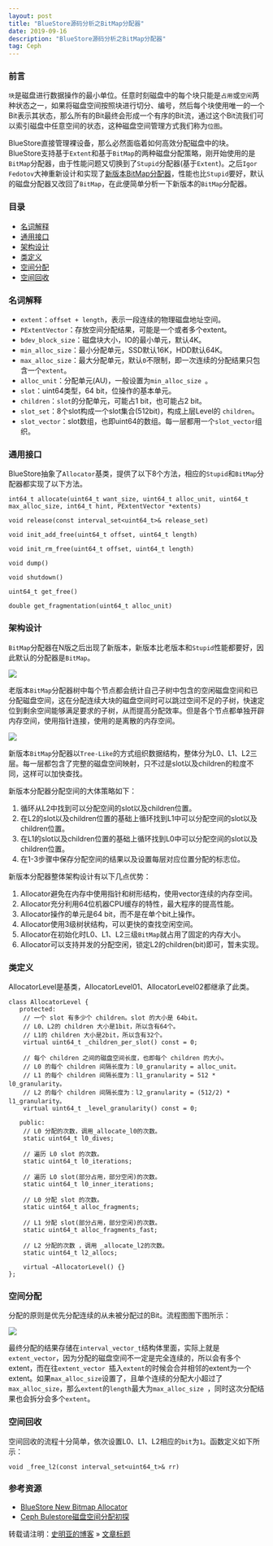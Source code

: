```yaml
---
layout: post
title: "BlueStore源码分析之BitMap分配器"
date: 2019-09-16
description: "BlueStore源码分析之BitMap分配器"
tag: Ceph
---
```


### 前言

`块`是磁盘进行数据操作的最小单位。任意时刻磁盘中的每个块只能是`占用`或`空闲`两种状态之一，如果将磁盘空间按照块进行切分、编号，然后每个块使用唯一的一个Bit表示其状态，那么所有的Bit最终会形成一个有序的Bit流，通过这个Bit流我们可以索引磁盘中任意空间的状态，这种磁盘空间管理方式我们称为`位图`。

BlueStore直接管理裸设备，那么必然面临着如何高效分配磁盘中的块。BlueStore支持基于`Extent`和基于`BitMap`的两种磁盘分配策略，刚开始使用的是`BitMap`分配器，由于性能问题又切换到了`Stupid`分配器(基于`Extent`)。之后`Igor Fedotov`大神重新设计和实现了[新版本BitMap分配器](https://docs.google.com/presentation/d/1_1Otkgv76fbCU2Zogjz748sEAG-1Nfiidbb6mgTON-A/edit#slide=id.p)，性能也比`Stupid`要好，默认的磁盘分配器又改回了`BitMap`，在此便简单分析一下新版本的`BitMap`分配器。

### 目录

* [名词解释](#chapter1)
* [通用接口](#chapter2)
* [架构设计](#chapter3)
* [类定义](#chapter4)
* [空间分配](#chapter5)
* [空间回收](#chapter6)

### <a name="chapter1"></a>名词解释

* `extent`：`offset + length`，表示一段连续的物理磁盘地址空间。
* `PExtentVector`：存放空间分配结果，可能是一个或者多个extent。
* `bdev_block_size`：磁盘块大小，IO的最小单元，默认4K。
* `min_alloc_size`：最小分配单元，SSD默认16K，HDD默认64K。
* `max_alloc_size`：最大分配单元，默认`0`不限制，即一次连续的分配结果只包含一个`extent`。
* `alloc_unit`：分配单元(AU)，一般设置为`min_alloc_size `。
* `slot`：uint64类型，64 bit，位操作的基本单元。
* `children`：`slot`的分配单元，可能占1 bit，也可能占2 bit。
* `slot_set`：8个slot构成一个slot集合(512bit)，构成上层Level的 `children`。
* `slot_vector`：slot数组，也即uint64的数组。每一层都用一个`slot_vector`组织。

### <a name="chapter2"></a>通用接口

BlueStore抽象了`Allocator`基类，提供了以下8个方法，相应的`Stupid`和`BitMap`分配器都实现了以下方法。

```
int64_t allocate(uint64_t want_size, uint64_t alloc_unit, uint64_t max_alloc_size, int64_t hint, PExtentVector *extents)

void release(const interval_set<uint64_t>& release_set)

void init_add_free(uint64_t offset, uint64_t length)

void init_rm_free(uint64_t offset, uint64_t length)

void dump()

void shutdown()

uint64_t get_free()

double get_fragmentation(uint64_t alloc_unit)
```

### <a name="chapter3"></a>架构设计

`BitMap`分配器在N版之后出现了新版本，新版本比老版本和`Stupid`性能都要好，因此默认的分配器是`BitMap`。

![](http://img-ys011.didistatic.com/static/anything/old-bmap.png)

老版本`BitMap`分配器树中每个节点都会统计自己子树中包含的空闲磁盘空间和已分配磁盘空间，这在分配连续大块的磁盘空间时可以跳过空间不足的子树，快速定位到剩余空间能够满足要求的子树，从而提高分配效率。但是各个节点都单独开辟内存空间，使用指针连接，使用的是离散的内存空间。

![](http://img-ys011.didistatic.com/static/anything/bmap.png)

新版本`BitMap`分配器以`Tree-Like`的方式组织数据结构，整体分为L0、L1、L2三层。每一层都包含了完整的磁盘空间映射，只不过是slot以及children的粒度不同，这样可以加快查找。

新版本分配器分配空间的大体策略如下：

1. 循环从L2中找到可以分配空间的slot以及children位置。
2. 在L2的slot以及children位置的基础上循环找到L1中可以分配空间的slot以及children位置。
3. 在L1的slot以及children位置的基础上循环找到L0中可以分配空间的slot以及children位置。
4. 在1-3步骤中保存分配空间的结果以及设置每层对应位置分配的标志位。

新版本分配器整体架构设计有以下几点优势：

1. Allocator避免在内存中使用指针和树形结构，使用vector连续的内存空间。
2. Allocator充分利用64位机器CPU缓存的特性，最大程序的提高性能。
3. Allocator操作的单元是64 bit，而不是在单个bit上操作。
4. Allocator使用3级树状结构，可以更快的查找空闲空间。
5. Allocator在初始化时L0、L1、L2三级`BitMap`就占用了固定的内存大小。
6. Allocator可以支持并发的分配空闲，锁定L2的children(bit)即可，暂未实现。

### <a name="chapter4"></a>类定义

AllocatorLevel是基类，AllocatorLevel01、AllocatorLevel02都继承了此类。

```
class AllocatorLevel {
   protected:
   	// 一个 slot 有多少个 children。slot 的大小是 64bit。
   	// L0、L2的 children 大小是1bit，所以含有64个。
   	// L1的 children 大小是2bit，所以含有32个。
    virtual uint64_t _children_per_slot() const = 0;
    
    // 每个 children 之间的磁盘空间长度，也即每个 children 的大小。
    // L0 的每个 children 间隔长度为：l0_granularity = alloc_unit。
    // L1 的每个 children 间隔长度为：l1_granularity = 512 * l0_granularity。
    // L2 的每个 children 间隔长度为：l2_granularity = (512/2) * l1_granularity。
    virtual uint64_t _level_granularity() const = 0;

   public:
    // L0 分配的次数，调用_allocate_l0的次数。
    static uint64_t l0_dives;
    
    // 遍历 L0 slot 的次数。
    static uint64_t l0_iterations;
    
    // 遍历 L0 slot(部分占用，部分空闲)的次数。
    static uint64_t l0_inner_iterations;
    
    // L0 分配 slot 的次数。
    static uint64_t alloc_fragments;
    
    // L1 分配 slot(部分占用，部分空闲)的次数。
    static uint64_t alloc_fragments_fast;
    
    // L2 分配的次数 ，调用 _allocate_l2的次数。
    static uint64_t l2_allocs;

    virtual ~AllocatorLevel() {}
};
```

### <a name="chapter5"></a>空间分配

分配的原则是优先分配连续的从未被分配过的Bit。流程图图下图所示：

![](http://img-ys011.didistatic.com/static/anything/allocate.png)

最终分配的结果存储在`interval_vector_t`结构体里面，实际上就是`extent_vector`，因为分配的磁盘空间不一定是完全连续的，所以会有多个extent，而在往`extent_vector `插入`extent`的时候会合并相邻的extent为一个extent。如果`max_alloc_size`设置了，且单个连续的分配大小超过了`max_alloc_size`，那么`extent`的`length`最大为`max_alloc_size `，同时这次分配结果也会拆分会多个`extent`。

### <a name="chapter6"></a>空间回收

空间回收的流程十分简单，依次设置L0、L1、L2相应的`bit`为`1`。函数定义如下所示：

```
void _free_l2(const interval_set<uint64_t>& rr)
```

### 参考资源

* [BlueStore New Bitmap Allocator](https://docs.google.com/presentation/d/1_1Otkgv76fbCU2Zogjz748sEAG-1Nfiidbb6mgTON-A/edit#slide=id.p)
* [Ceph Bulestore磁盘空间分配初探](https://cloud.tencent.com/developer/article/1492262)

转载请注明：[史明亚的博客](https://shimingyah.github.io) » [文章标题](文章链接)